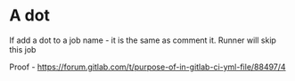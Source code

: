 # A dot

If add a dot to a job name - it is the same as comment it. Runner will skip this job

Proof - https://forum.gitlab.com/t/purpose-of-in-gitlab-ci-yml-file/88497/4
